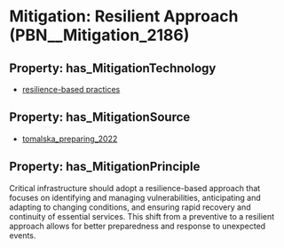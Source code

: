 # Mitigation: __Resilient Approach__ (PBN__Mitigation_2186)

## Property: has_MitigationTechnology

* [resilience-based practices](../Technology/PBN__Technology_4313)

## Property: has_MitigationSource

* [tomalska_preparing_2022](../Article/PBN__Article_129)

## Property: has_MitigationPrinciple

Critical infrastructure should adopt a resilience-based approach that focuses on identifying and managing vulnerabilities, anticipating and adapting to changing conditions, and ensuring rapid recovery and continuity of essential services. This shift from a preventive to a resilient approach allows for better preparedness and response to unexpected events.

